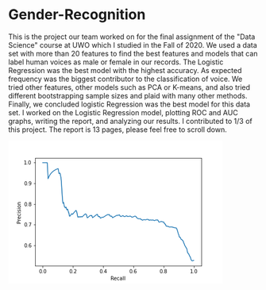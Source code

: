 # Gender-Recognition
This is the project our team worked on for the final assignment of the "Data Science" course at UWO which I studied in the Fall of 2020. We used a data set with more than 20 features to find the best features and models that can label human voices as male or female in our records. The Logistic Regression was the best model with the highest accuracy. As expected frequency was the biggest contributor to the classification of voice. We tried other features, other models such as PCA or K-means, and also tried different bootstrapping sample sizes and plaid with many other methods. Finally, we concluded logistic Regression was the best model for this data set. I worked on the Logistic Regression model, plotting ROC and AUC graphs, writing the report, and analyzing our results. I contributed to 1/3 of this project. The report is 13 pages, please feel free to scroll down. 


![Gender-Recognition](Roc3.png)
